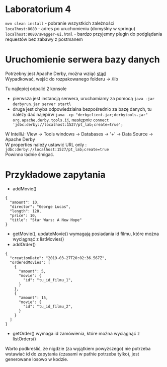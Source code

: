 # Laboratorium 4
```mvn clean install``` - pobranie wszystkich zależności \
```localhost:8080``` - adres po uruchomieniu (domyślny w springu) \
```localhost:8080/swagger-ui.html``` - bardzo przyjemny plugin do podglądania requestów bez zabawy z postmanem

# Uruchomienie serwera bazy danych
Potrzebny jest Apache Derby, można wziąć [stąd](http://db.apache.org/derby/derby_downloads.html)\
Wypadkować, wejść do rozpakowanego folderu -> /lib

Tu najlepiej odpalić 2 konsole
* pierwsza jest instancją serwera, uruchamiamy za pomocą ```java -jar derbyrun.jar server start```\
* druga jest chyba odpowiedzialna bezpośrednio za bazę danych, tu należy dać najepirw ```java -cp "derbyclient.jar;derbytools.jar" org.apache.derby.tools.ij```, następnie ```connect 'jdbc:derby://localhost:1527/pt_lab;create=true';```

W IntelliJ: View -> Tools windows -> Databases -> '+' -> Data Source -> Apache Derby \
W properties należy ustawić URL only : ```jdbc:derby://localhost:1527/pt_lab;create=true``` \
Powinno ładnie śmigać.

# Przykładowe zapytania
* addMovie()
```
{
  "amount": 10,
  "director": "George Lucas",
  "length": 120,
  "price": 10,
  "title": "Star Wars: A New Hope"
} 
```
* getMovie(), updateMovie() wymagają posiadania id filmu, które można wyciągnąć z listMovies()
* addOrder()
```
{
  "creationDate": "2019-03-27T20:02:36.567Z",
  "orderedMovies": [
    {
      "amount": 5,
      "movie": {
        "id": "tu_id_filmu_1",
      }
    },
    {
      "amount": 15,
      "movie": {
        "id": "tu_id_filmu_2",
      }
    }
  ]
}
```
* getOrder() wymaga id zamówienia, które można wyciągnąć z listOrders()

Warto podkreślić, że nigdzie (za wyjątkiem powyższego) nie potrzeba wstawiać id do zapytania (czasami w pathie potrzeba tylko), jest generowane losowo w kodzie.